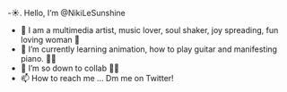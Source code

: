-☀️. Hello, I’m @NikiLeSunshine
- 👀 I am a multimedia artist, music lover, soul shaker, joy spreading, fun loving woman 💫
- 🌱 I’m currently learning animation, how to play guitar and manifesting piano. 💞💃
- 💞️ I’m so down to collab ✌🏽
- 📫 How to reach me ...
Dm me on Twitter! 
<!---
NikiLeSunshine/NikiLeSunshine is a ✨ special ✨ repository because its `README.md` (this file) appears on your GitHub profile.
You can click the Preview link to take a look at your changes.
--->
